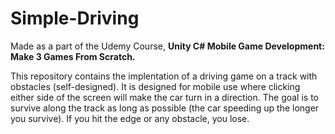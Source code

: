 # Simple-Driving
Made as a part of the Udemy Course, **Unity C# Mobile Game Development: Make 3 Games From Scratch.**

This repository contains the implentation of a driving game on a track with obstacles (self-designed). It is designed for mobile use where clicking either side of the screen will make the car turn in a direction. The goal is to survive along the track as long as possible (the car speeding up the longer you survive). If you hit the edge or any obstacle, you lose. 


